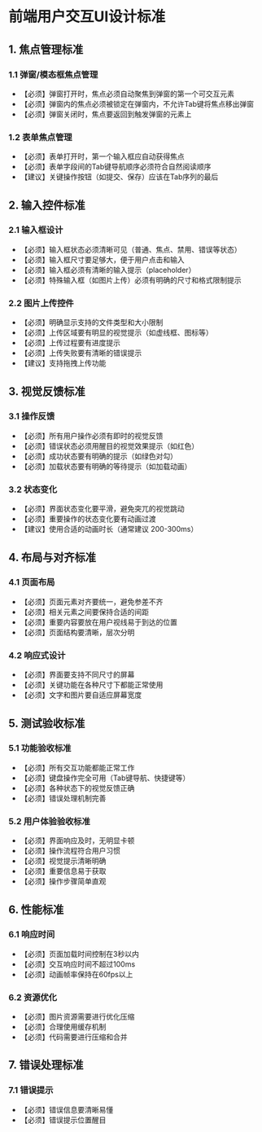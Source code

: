 # 前端用户交互UI设计标准

## 1. 焦点管理标准

### 1.1 弹窗/模态框焦点管理

- 【必须】弹窗打开时，焦点必须自动聚焦到弹窗的第一个可交互元素
- 【必须】弹窗内的焦点必须被锁定在弹窗内，不允许Tab键将焦点移出弹窗
- 【必须】弹窗关闭时，焦点要返回到触发弹窗的元素上

### 1.2 表单焦点管理

- 【必须】表单打开时，第一个输入框应自动获得焦点
- 【必须】表单字段间的Tab键导航顺序必须符合自然阅读顺序
- 【建议】关键操作按钮（如提交、保存）应该在Tab序列的最后

## 2. 输入控件标准

### 2.1 输入框设计

- 【必须】输入框状态必须清晰可见（普通、焦点、禁用、错误等状态）
- 【必须】输入框尺寸要足够大，便于用户点击和输入
- 【必须】输入框必须有清晰的输入提示（placeholder）
- 【必须】特殊输入框（如图片上传）必须有明确的尺寸和格式限制提示

### 2.2 图片上传控件

- 【必须】明确显示支持的文件类型和大小限制
- 【必须】上传区域要有明显的视觉提示（如虚线框、图标等）
- 【必须】上传过程要有进度提示
- 【必须】上传失败要有清晰的错误提示
- 【建议】支持拖拽上传功能

## 3. 视觉反馈标准

### 3.1 操作反馈

- 【必须】所有用户操作必须有即时的视觉反馈
- 【必须】错误状态必须用醒目的视觉效果提示（如红色）
- 【必须】成功状态要有明确的提示（如绿色对勾）
- 【必须】加载状态要有明确的等待提示（如加载动画）

### 3.2 状态变化

- 【必须】界面状态变化要平滑，避免突兀的视觉跳动
- 【必须】重要操作的状态变化要有动画过渡
- 【建议】使用合适的动画时长（通常建议 200-300ms）

## 4. 布局与对齐标准

### 4.1 页面布局

- 【必须】页面元素对齐要统一，避免参差不齐
- 【必须】相关元素之间要保持合适的间距
- 【必须】重要内容要放在用户视线易于到达的位置
- 【必须】页面结构要清晰，层次分明

### 4.2 响应式设计

- 【必须】界面要支持不同尺寸的屏幕
- 【必须】关键功能在各种尺寸下都能正常使用
- 【必须】文字和图片要自适应屏幕宽度

## 5. 测试验收标准

### 5.1 功能验收标准

- 【必须】所有交互功能都能正常工作
- 【必须】键盘操作完全可用（Tab键导航、快捷键等）
- 【必须】各种状态下的视觉反馈正确
- 【必须】错误处理机制完善

### 5.2 用户体验验收标准

- 【必须】界面响应及时，无明显卡顿
- 【必须】操作流程符合用户习惯
- 【必须】视觉提示清晰明确
- 【必须】重要信息易于获取
- 【必须】操作步骤简单直观

## 6. 性能标准

### 6.1 响应时间

- 【必须】页面加载时间控制在3秒以内
- 【必须】交互响应时间不超过100ms
- 【必须】动画帧率保持在60fps以上

### 6.2 资源优化

- 【必须】图片资源需要进行优化压缩
- 【必须】合理使用缓存机制
- 【必须】代码需要进行压缩和合并

## 7. 错误处理标准

### 7.1 错误提示

- 【必须】错误信息要清晰易懂
- 【必须】错误提示位置醒目
